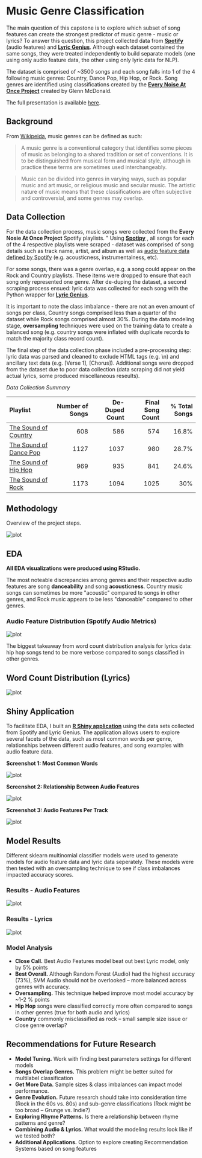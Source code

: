 # Music Genre Classification

The main question of this capstone is to explore which subset of song features can create the strongest predictor of music genre - music or lyrics? To answer this question, this project collected data from  **[Spotify](https://www.spotify.com/us/)** (audio features) and **[Lyric Genius](https://genius.com/)**. Although each dataset contained the same songs, they were treated independently to build separate models (one using only audio feature data, the other using only lyric data for NLP).

The dataset is comprised of ~3500 songs and each song falls into 1 of the 4 following music genres: Country, Dance Pop, Hip Hop, or Rock. Song genres are identified using classifications created by the **[Every Noise At Once Project](https://everynoise.com/engenremap.html)** created by Glenn McDonald.

The full presentation is available [here](https://github.com/tashapiro/predicting-song-music-genre/blob/main/genre-classification-presentation.pdf).

## Background

From [Wikipeida](https://en.wikipedia.org/wiki/Music_genre), music genres can be defined as such:

> A music genre is a conventional category that identifies some pieces of music as belonging to a shared tradition or set of conventions. It is to be distinguished from musical form and musical style, although in practice these terms are sometimes used interchangeably.

> Music can be divided into genres in varying ways, such as popular music and art music, or religious music and secular music. The artistic nature of music means that these classifications are often subjective and controversial, and some genres may overlap.


## Data Collection

For the data collection process, music songs were collected from the **Every Nosie At Once Project** Spotify playlists. " Using **[Spotipy](https://spotipy.readthedocs.io/en/2.19.0/)** , all songs for each of the 4 respective playlists were scraped - dataset was comprised of song details such as track name, artist, and album as well as [audio feature data defined by Spotify](https://developer.spotify.com/documentation/web-api/reference/#/operations/get-several-audio-features) (e.g. acousticness, instrumentalness, etc).

For some songs, there was a genre overlap, e.g. a song could appear on the Rock and Country playlists. These items were dropped to ensure that each song only represented one genre. After de-duping the dataset, a second scraping process ensued: lyric data was collected for each song with the Python wrapper for **[Lyric Genius](https://lyricsgenius.readthedocs.io/en/master/)**. 

It is important to note the class imbalance - there are not an even amount of songs per class, Country songs comprised less than a quarter of the dataset while Rock songs comprised almost 30%. During the data modeling stage, **oversampling** techniques were used on the training data to create a balanced song (e.g. country songs were inflated with duplicate records to match the majority class record count).

The final step of the data collection phase included a pre-processing step: lyric data was parsed and cleaned to exclude HTML tags (e.g. \n) and ancillary text data (e.g. [Verse 1], [Chorus]). Additional songs were dropped from the dataset due to poor data collection (data scraping did not yield actual lyrics, some produced miscellaneous reseults).


*Data Collection Summary*

| Playlist                           | Number of Songs | De-Duped Count | Final Song Count | %  Total Songs |
|:-----------------------------------|----------------:|---------------:|-----------------:|------------------:|
| [The Sound of Country][Country]    | 608             | 586            | 574              | 16.8%             |
| [The Sound of Dance Pop][DancePop] | 1127            | 1037           | 980              | 28.7%             |
| [The Sound of Hip Hop][HipHop]     | 969             | 935            | 841              | 24.6%             |
| [The Sound of Rock][Rock]          | 1173            | 1094           | 1025             | 30%               |

[Rock]: https://open.spotify.com/playlist/7dowgSWOmvdpwNkGFMUs6e?si=2f6661c09c4e45e0
[Country]: https://open.spotify.com/playlist/4mijVkpSXJziPiOrK7YX4M?si=a05559bc40e14d83
[DancePop]: https://open.spotify.com/playlist/2ZIRxkFuqNPMnlY7vL54uK?si=285daa3611b54089
[HipHop]: https://open.spotify.com/playlist/6MXkE0uYF4XwU4VTtyrpfP?si=38a3397ac0b64b66


## Methodology

Overview of the project steps.

![plot](/images/methodology.png)

## EDA

**All EDA visualizations were produced using RStudio.**

The most noteable discrepancies among genres and their respective audio features are song **danceability** and song **acousticness**. Country music songs can sometimes be more "acoustic" compared to songs in other genres, and Rock music appears to be less "danceable" compared to other genres.

### Audio Feature Distribution (Spotify Audio Metrics)
![plot](/plots/audio_dist.jpeg)

The biggest takeaway from word count distribution analysis for lyrics data: hip hop songs tend to be more verbose compared to songs classified in other genres.

## Word Count Distribution (Lyrics)
![plot](/images/lyric_word_dist.png)

## Shiny Application

To facilitate EDA, I built an **[R Shiny application](https://tshapiro.shinyapps.io/music-genre-classification/)** using the data sets collected from Spotify and Lyric Genius. The application allows users to explore several facets of the data, such as most common words per genre, relationships between different audio features, and song examples with audio feature data.

**Screenshot 1: Most Common Words**

![plot](/images/shiny-app-ngrams.png)

**Screenshot 2: Relationship Between Audio Features**

![plot](/images/shiny-app-scatter.png)

**Screenshot 3: Audio Features Per Track**

![plot](/images/shiny-app-table.png)

## Model Results

Different sklearn multinomial classifier models were used to generate models for audio feature data and lyric data seperately. These models were then tested with an oversampling technique to see if class imbalances impacted accuracy scores.

### Results - Audio Features
![plot](/images/model_results_audio.png)

### Results - Lyrics
![plot](/images/model_results_lyrics.png)

### Model Analysis
- **Close Call.** Best Audio Features model beat out best Lyric model, only by 5% points 
- **Best Overall.** Although Random Forest (Audio) had the highest accuracy (73%), SVM Audio should not be overlooked – more balanced across genres with accuracy.
- **Oversampling.** This technique helped improve most model accuracy by ~1-2 % points
- **Hip Hop** songs were classified correctly more often compared to songs in other genres (true for both audio and lyrics)
- **Country** commonly misclassified as rock – small sample size issue or close genre overlap?

## Recommendations for Future Research

- **Model Tuning.** Work with finding best parameters settings for different models
- **Songs Overlap Genres.** This problem might be better suited for multilabel classification
- **Get More Data.**  Sample sizes & class imbalances can impact model performance.
- **Genre Evolution.** Future research should take into consideration time (Rock in the 60s vs. 80s) and sub-genre classifications (Rock might be too broad – Grunge vs. Indie?)
- **Exploring Rhyme Patterns.**  Is there a relationship between rhyme patterns and genre?
- **Combining Audio & Lyrics.**  What would the modeling results look like if we tested both?
- **Additional Applications.** Option to explore creating Recommendation Systems based on song features



